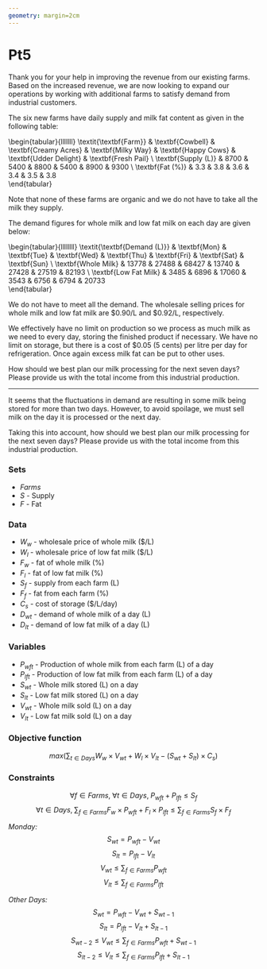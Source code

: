 ```yaml
---
geometry: margin=2cm
---
```



# Pt5

Thank you for your help in improving the revenue from our existing farms. Based on the increased revenue, we are now looking to expand our operations by working with additional farms to satisfy demand from industrial customers.

The six new farms have daily supply and milk fat content as given in the following table:

\begin{tabular}{lllllll}
\textit{\textbf{Farm}} & \textbf{Cowbell} & \textbf{Creamy Acres} & \textbf{Milky Way} & \textbf{Happy Cows} & \textbf{Udder Delight} & \textbf{Fresh Pail} \\
\textbf{Supply (L)}    & 8700             & 5400                  & 8800               & 5400                & 8900                   & 9300                \\
\textbf{Fat (\%)}      & 3.3              & 3.8                   & 3.6                & 3.4                 & 3.5                    & 3.8                
\end{tabular}

Note that none of these farms are organic and we do not have to take all the milk they supply.

The demand figures for whole milk and low fat milk on each day are given below:

\begin{tabular}{llllllll}
\textit{\textbf{Demand (L)}} & \textbf{Mon} & \textbf{Tue} & \textbf{Wed} & \textbf{Thu} & \textbf{Fri} & \textbf{Sat} & \textbf{Sun} \\
\textbf{Whole Milk}          & 13778        & 27488        & 68427        & 13740        & 27428        & 27519        & 82193        \\
\textbf{Low Fat Milk}        & 3485         & 6896         & 17060        & 3543         & 6756         & 6794         & 20733       
\end{tabular}

We do not have to meet all the demand. The wholesale selling prices for whole milk and low fat milk are $0.90/L and $0.92/L, respectively.

We effectively have no limit on production so we process as much milk as we need to every day, storing the finished product if necessary. We have no limit on storage, but there is a cost of $0.05 (5 cents) per litre per day for refrigeration. Once again excess milk fat can be put to other uses.

How should we best plan our milk processing for the next seven days? Please provide us with the total income from this industrial production.

--------------------------------------------------------------------------

It seems that the fluctuations in demand are resulting in some milk being stored for more than two days. However, to avoid spoilage, we must sell milk on the day it is processed or the next day.

Taking this into account, how should we best plan our milk processing for the next seven days? Please provide us with the total income from this industrial production.



### Sets
- $Farms$
- $S$ - Supply
- $F$ - Fat

### Data
- $W_w$ - wholesale price of whole milk ($/L)
- $W_l$ - wholesale price of low fat milk ($/L)
- $F_w$ - fat of whole milk (%)
- $F_l$ - fat of low fat milk (%)
- $S_f$ - supply from each farm (L)
- $F_f$ - fat from each farm (%)
- $C_s$ - cost of storage ($/L/day)
- $D_{wt}$ - demand of whole milk of a day (L)
- $D_{lt}$ - demand of low fat milk of a day (L)


### Variables
- $P_{wft}$ - Production of whole milk from each farm (L) of a day 
- $P_{lft}$ - Production of low fat milk from each farm (L) of a day
- $S_{wt}$ - Whole milk stored (L) on a day
- $S_{lt}$ - Low fat milk stored (L) on a day
- $V_{wt}$ - Whole milk sold (L) on a day
- $V_{lt}$ - Low fat milk sold (L) on a day

### Objective function
$$max(\sum_{t \in Days} W_w  \times  V_{wt} + W_l  \times  V_{lt} - (S_{wt} + S_{lt})  \times  C_s)$$

### Constraints
$$\forall f \in Farms,\; \forall t \in Days,\; P_{wft} + P_{lft} \leq S_f$$
$$\forall t \in Days,\; \sum_{f\in Farms} F_w  \times  P_{wft} + F_l  \times  P_{lft} \leq \sum_{f \in Farms} S_f  \times  F_f$$

*Monday:*
$$S_{wt} = P_{wft} - V_{wt}$$
$$S_{lt} = P_{lft} - V_{lt}$$
$$V_{wt} \leq \sum_{f \in Farms} P_{wft}$$
$$V_{lt} \leq \sum_{f \in Farms} P_{lft}$$


*Other Days:*
$$S_{wt} = P_{wft} - V_{wt} + S_{wt-1}$$
$$S_{lt} = P_{lft} - V_{lt} + S_{lt-1}$$
$$S_{wt-2} \leq V_{wt} \leq \sum_{f \in Farms} P_{wft} + S_{wt-1}$$
$$S_{lt-2} \leq V_{lt} \leq \sum_{f \in Farms} P_{lft} + S_{lt-1}$$


